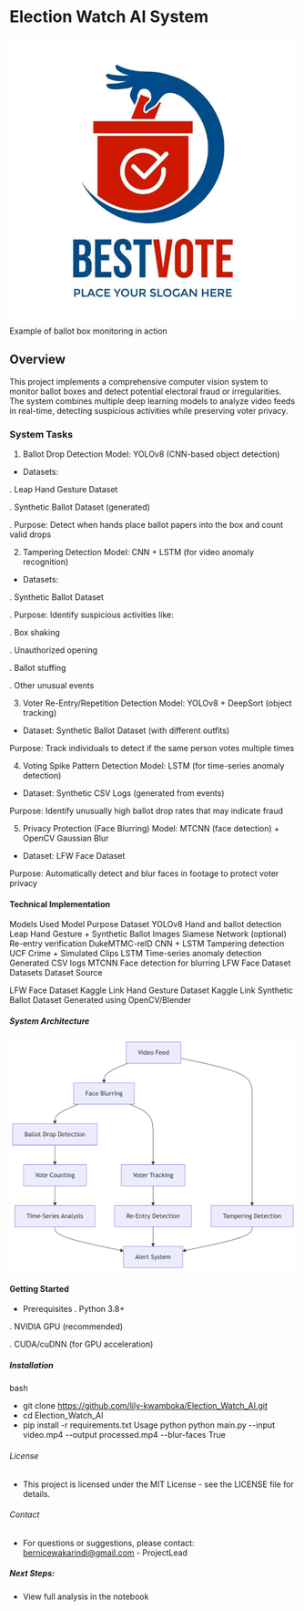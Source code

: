 # Election Watch AI System
![Election Watch AI Demo](<images/ballot_monitoring.png>) Example of ballot box monitoring in action

## Overview
This project implements a comprehensive computer vision system to monitor ballot boxes and detect potential electoral fraud or irregularities. The system combines multiple deep learning models to analyze video feeds in real-time, detecting suspicious activities while preserving voter privacy.

### System Tasks
1. Ballot Drop Detection
Model: YOLOv8 (CNN-based object detection)

* Datasets:

. Leap Hand Gesture Dataset

. Synthetic Ballot Dataset (generated)

. Purpose: Detect when hands place ballot papers into the box and count valid drops

2. Tampering Detection
Model: CNN + LSTM (for video anomaly recognition)

* Datasets:


. Synthetic Ballot Dataset

. Purpose: Identify suspicious activities like:

. Box shaking

. Unauthorized opening

. Ballot stuffing

. Other unusual events

3. Voter Re-Entry/Repetition Detection
Model: YOLOv8 + DeepSort (object tracking)

* Dataset: Synthetic Ballot Dataset (with different outfits)

Purpose: Track individuals to detect if the same person votes multiple times

4. Voting Spike Pattern Detection
Model: LSTM (for time-series anomaly detection)

* Dataset: Synthetic CSV Logs (generated from events)

Purpose: Identify unusually high ballot drop rates that may indicate fraud

5. Privacy Protection (Face Blurring)
Model: MTCNN (face detection) + OpenCV Gaussian Blur

* Dataset: LFW Face Dataset

Purpose: Automatically detect and blur faces in footage to protect voter privacy

#### Technical Implementation
Models Used
Model	Purpose	Dataset
YOLOv8	Hand and ballot detection	Leap Hand Gesture + Synthetic Ballot Images
Siamese Network (optional)	Re-entry verification	DukeMTMC-reID
CNN + LSTM	Tampering detection	UCF Crime + Simulated Clips
LSTM	Time-series anomaly detection	Generated CSV logs
MTCNN	Face detection for blurring	LFW Face Dataset
Datasets
Dataset	Source

LFW Face Dataset	Kaggle Link
Hand Gesture Dataset	Kaggle Link
Synthetic Ballot Dataset	Generated using OpenCV/Blender
#####  System Architecture
![alt text](<images/system_architecture.png>)

####  Getting Started
* Prerequisites
. Python 3.8+

. NVIDIA GPU (recommended)

. CUDA/cuDNN (for GPU acceleration)

##### Installation
bash
* git clone https://github.com/lily-kwamboka/Election_Watch_AI.git
* cd Election_Watch_AI
* pip install -r requirements.txt
Usage
python
python main.py --input video.mp4 --output processed.mp4 --blur-faces True
######  License
* This project is licensed under the MIT License - see the LICENSE file for details.

######  Contact
* For questions or suggestions, please contact: bernicewakarindi@gmail.com - ProjectLead
##### Next Steps:
* View full analysis in the notebook

